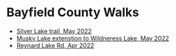 # Bayfield County Walks

* [Silver Lake trail, May 2022](Bayfield_County/SILVERLAKE1.html)
* [Musky Lake extenstion to Wildneress Lake, May 2022](Bayfield_County/MSKYWLDN1.html)
* [Reynard Lake Rd, Apr 2022](Bayfield_County/RYND1.html)